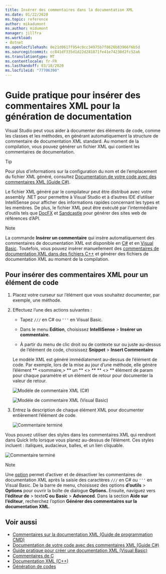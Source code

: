 ```yaml
---
title: Insérer des commentaires dans la documentation XML
ms.date: 01/22/2020
ms.topic: reference
author: mikadumont
ms.author: midumont
manager: jillfra
ms.workload:
- dotnet
ms.openlocfilehash: 0e21d0617f954c0cc34975b7f8626b83966f6b5d
ms.sourcegitcommit: cc841df335d1d22d281871fe41e74238d2fc52a6
ms.translationtype: MT
ms.contentlocale: fr-FR
ms.lasthandoff: 03/18/2020
ms.locfileid: "77706390"
---
```

# <a name="how-to-insert-xml-comments-for-documentation-generation"></a>Guide pratique pour insérer des commentaires XML pour la génération de documentation

Visual Studio peut vous aider à documenter des éléments de code, comme les classes et les méthodes, en générant automatiquement la structure de commentaire de documentation XML standard. Au moment de la compilation, vous pouvez générer un fichier XML qui contient les commentaires de documentation.

> [!TIP]
> Pour plus d’informations sur la configuration du nom et de l’emplacement du fichier XML généré, consultez [Documentation de votre code avec des commentaires XML (Guide C#)](/dotnet/csharp/codedoc).

Le fichier XML généré par le compilateur peut être distribué avec votre assembly .NET pour permettre à Visual Studio et à d’autres IDE d’utiliser IntelliSense pour afficher des informations rapides concernant les types et les membres. De plus, le fichier XML peut être exécuté par l’intermédiaire d’outils tels que [DocFX](https://dotnet.github.io/docfx/) et [Sandcastle](https://www.microsoft.com/download/details.aspx?id=10526) pour générer des sites web de références d’API.

> [!NOTE]
> La commande **Insérer un commentaire** qui insère automatiquement des commentaires de documentation XML est disponible en [C#](/dotnet/csharp/programming-guide/xmldoc/xml-documentation-comments) et en [Visual Basic](/dotnet/visual-basic/programming-guide/program-structure/how-to-create-xml-documentation). Toutefois, vous pouvez insérer manuellement des [commentaires de documentation XML dans des fichiers C++](/cpp/build/reference/xml-documentation-visual-cpp) et générer des fichiers de documentation XML au moment de la compilation.

## <a name="to-insert-xml-comments-for-a-code-element"></a>Pour insérer des commentaires XML pour un élément de code

1. Placez votre curseur sur l’élément que vous souhaitez documenter, par exemple, une méthode.

2. Effectuez l’une des actions suivantes :

   - Tapez `///` en C# ou `'''` en Visual Basic.

   - Dans le menu **Edition**, choisissez **IntelliSense** > **Insérer un commentaire**.

   - À partir du menu de clic droit ou de contexte sur ou juste au-dessus de l’élément de code, choisissez **Snippet** > **Insert Commentaire**

   Le modèle XML est généré immédiatement au-dessus de l’élément de code. Par exemple, lors de la mise au jour d’une méthode, elle génère l’élément ** \<sommaire,\> ** un ** \<\> ** ** \<\> ** élément de param pour chaque paramètre et un élément de retour pour documenter la valeur de retour.

   ![Modèle de commentaire XML (C#)](media/doc-preview-cs.png)

   ![Modèle de commentaire XML (Visual Basic)](media/doc-preview-vb.png)

3. Entrez la description de chaque élément XML pour documenter entièrement l’élément de code.

   ![Commentaire terminé](media/doc-result-cs.png)

Vous pouvez utiliser des styles dans les commentaires XML qui rendront dans Quick Info lorsque vous planez au-dessus de l’élément. Ces styles incluent : italiques, audacieux, balles, et un lien cliquable.

   ![Commentaire terminé](media/doc-style-cs.png) 

> [!NOTE]
> Une [option](../../ide/reference/options-text-editor-csharp-advanced.md) permet d’activer et de désactiver les commentaires de documentation XML après la saisie des caractères `///` en C# ou `'''` en Visual Basic. De la barre de menu, choisissez des options **d’outils** > **Options** pour ouvrir la boîte de dialogue **Options.** Ensuite, naviguez vers **l’éditeur de** > texte**C ou** **Basic** > **Advanced**. Dans la section **Aide sur l’éditeur**, recherchez l’option **Générer des commentaires sur la documentation XML**.

## <a name="see-also"></a>Voir aussi

- [Commentaires sur la documentation XML (Guide de programmation CMD)](/dotnet/csharp/programming-guide/xmldoc/xml-documentation-comments)
- [Documentation de votre code avec des commentaires XML (Guide C#)](/dotnet/csharp/codedoc)
- [Guide pratique pour créer une documentation XML (Visual Basic)](/dotnet/visual-basic/programming-guide/program-structure/how-to-create-xml-documentation)
- [Commentaires de C](/cpp/cpp/comments-cpp)
- [Documentation XML (C++)](/cpp/build/reference/xml-documentation-visual-cpp)
- [Génération de codes](../code-generation-in-visual-studio.md)
